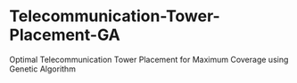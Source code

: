# Telecommunication-Tower-Placement-GA
Optimal Telecommunication Tower Placement for Maximum Coverage using Genetic Algorithm 
